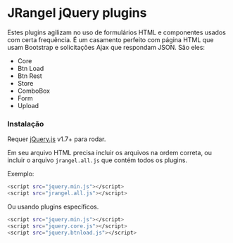 # JRangel jQuery plugins
Estes plugins agilizam no uso de formulários HTML e componentes usados com certa frequência. É um casamento perfeito com página HTML que usam Bootstrap e solicitações Ajax que respondam JSON. São eles:

  - Core
  - Btn Load
  - Btn Rest
  - Store
  - ComboBox
  - Form
  - Upload

### Instalação

Requer [jQuery.js](https://nodejs.org/) v1.7+ para rodar.

Em seu arquivo HTML precisa incluir os arquivos na ordem correta, ou incluir o arquivo `jrangel.all.js` que contém todos os plugins.

Exemplo:

```sh
<script src="jquery.min.js"></script>
<script src="jrangel.all.js"></script>
```

Ou usando plugins específicos.

```sh
<script src="jquery.min.js"></script>
<script src="jquery.core.js"></script>
<script src="jquery.btnload.js"></script>
```